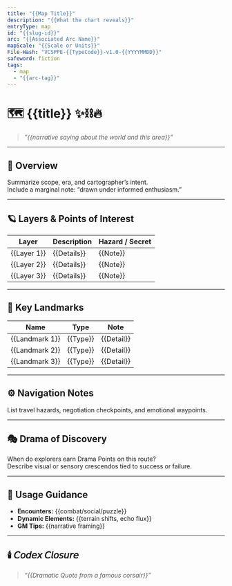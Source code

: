 ```yaml
---
title: "{{Map Title}}"
description: "{{What the chart reveals}}"
entryType: map
id: "{{slug-id}}"
arc: "{{Associated Arc Name}}"
mapScale: "{{Scale or Units}}"
File-Hash: "VCSPPE-{{TypeCode}}-v1.0-{{YYYYMMDD}}"
safeword: fiction
tags:
  - map
  - "{{arc-tag}}"
---
```


# 🗺️ {{title}} ✨⛓️🔥 

> *"{{narrative saying about the world and this area}}"*


---

## 🧭 Overview  

Summarize scope, era, and cartographer’s intent.  
Include a marginal note: “drawn under informed enthusiasm.”  

---

## 🪐 Layers & Points of Interest  

| Layer | Description | Hazard / Secret |
|--------|--------------|-----------------|
| {{Layer 1}} | {{Details}} | {{Note}} |
| {{Layer 2}} | {{Details}} | {{Note}} |
| {{Layer 3}} | {{Details}} | {{Note}} |


---

## 🌌 Key Landmarks  
| Name | Type | Note |
|------|------|------|
| {{Landmark 1}} | {{Type}} | {{Detail}} |
| {{Landmark 2}} | {{Type}} | {{Detail}} |
| {{Landmark 3}} | {{Type}} | {{Detail}} |

---

## ⚙️ Navigation Notes  

List travel hazards, negotiation checkpoints, and emotional waypoints.  

---

## 🎭 Drama of Discovery  

When do explorers earn Drama Points on this route?  
Describe visual or sensory crescendos tied to success or failure.  

---

## 📜 Usage Guidance  

- **Encounters:** {{combat/social/puzzle}}  
- **Dynamic Elements:** {{terrain shifts, echo flux}}  
- **GM Tips:** {{narrative framing}}  

---

## 🕯️ 𝘊𝘰𝘥𝘦𝘹 𝘊𝘭𝘰𝘴𝘶𝘳𝘦  

> *“{{Dramatic Quote from a famous corsair}}”*  